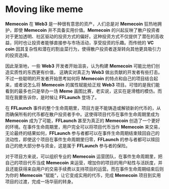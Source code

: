 # Moving like meme

**Memecoin** 在 **Web3** 是一种很有意思的资产，人们总是对 **Memecoin** 狂热地拥护，即使 **Memecoin** 并不具备实用价值。**Memecoin** 的兴起反映了散户投资者对于更加透明、社区驱动的投资方式的偏好。这种投资方式不仅提供了潜在的高收益，同时也让投资者能够直接参与市场活动，享受投资的乐趣。而传统的 **VC coin** 因其复杂性和潜在的割韭菜行为，使得散户投资者逐渐转向其他更具吸引力的投资选择。

因此渐渐地，一些 **Web3** 开发者开始沮丧，认为构建 **Memecoin** 可能比他们创造实质性的东西更有价值， 这确实对真正为 **Web3** 做出贡献的开发者有些打击。不过一些聪明的开发者开始思考如何将 **Memecoin** 的特点和自己的项目结合起来，或者说怎么将 **Memecoin** 的属性赋能给正规 **Web3** 项目。可惜的是我们能看到的最多也只是举办一场 **Meme** 画图比赛，老实说，这实在是滑稽的模仿。而现在我要告诉你，是时候让 **FFLaunch** 登场了。

在 **FFLaunch** 事件的整个生命周期里，项目方是不能铸造或解锁新的代币的，从而确保所有的代币都在散户投资者手中。这使得项目代币在事件生命周期里成为 **Memecoin** 成为了可能，**FFLaunch** 甚至为真正的 **Memecoin** 创造了一个更好的环境。在事件生命周期里，用户完全可以将项目代币当作 **Memecoin** 来交易，无论最终的结果如何，**FFLaunch** 参与者都可以在事件生命周期结束赎回自己的流动性，即使这个项目在事件生命周期里归零，**FFLaunch** 的参与者都可以赎回自己的绝大部分参与资金，这是属于 **FFLaunch** 参与者的保险。

对于项目方来说，可以组织专业的 **Memecoin** 运营团队，在事件生命周期里，把自己的项目代币当成 **Memecoin** 来运营，增加你的项目的用户粘性与活跃度，并且还能获得来自用户的交易手续费以支持项目的运营。而在事件生命周期结束后则为你的 **Memecoin** "赋能"，让它变成实用的代币，完成 **Memecoin** 项目到实用项目的过渡，完成一场华丽的转身。
